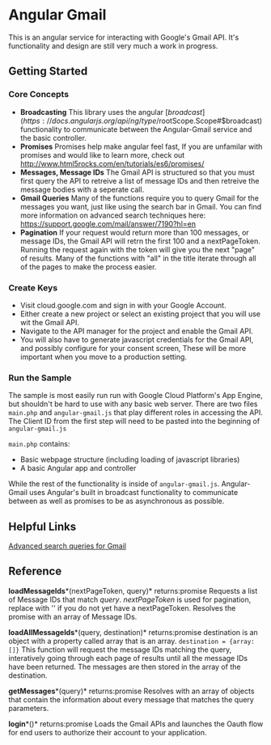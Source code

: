 # Angular Gmail
This is an angular service for interacting with Google's Gmail API. It's functionality and design are still very much a work in progress. 

## Getting Started

### Core Concepts
- **Broadcasting** This library uses the angular [$broadcast](https://docs.angularjs.org/api/ng/type/$rootScope.Scope#$broadcast) functionality to communicate between the Angular-Gmail service and the basic controller.
- **Promises** Promises help make angular feel fast, If you are unfamilar with promises and would like to learn more, check out http://www.html5rocks.com/en/tutorials/es6/promises/
- **Messages, Message IDs** The Gmail API is structured so that you must first query the API to retreive a list of message IDs and then retreive the message bodies with a seperate call.
- **Gmail Queries** Many of the functions require you to query Gmail for the messages you want, just like using the search bar in Gmail. You can find more information on advanced search techniques here: https://support.google.com/mail/answer/7190?hl=en
- **Pagination** If your request would return more than 100 messages, or message IDs, the Gmail API will retrn the first 100 and a nextPageToken. Running the request again with the token will give you the next "page" of results. Many of the functions with "all" in the title iterate through all of the pages to make the process easier. 

### Create Keys
- Visit cloud.google.com and sign in with your Google Account.
- Either create a new project or select an existing project that you will use wit the Gmail API. 
- Navigate to the API manager for the project and enable the Gmail API. 
- You will also have to generate javascript credentials for the Gmail API, and possibly  configure for your consent screen, These will be more important when you move to a production setting.  

### Run the Sample
The sample is most easily run run with Google Cloud Platform's App Engine, but shouldn't be hard to use with any basic web server. There are two files `main.php` and `angular-gmail.js` that play different roles in accessing the API. The Client ID from the first step will need to be pasted into the beginning of `angular-gmail.js`

`main.php` contains:
- Basic webpage structure (including loading of javascript libraries)
- A basic Angular app and controller

While the rest of the functionality is inside of `angular-gmail.js`. Angular-Gmail uses Angular's built in broadcast functionality to communicate between as well as promises to be as asynchronous as possible. 

## Helpful Links
[Advanced search queries for Gmail](https://support.google.com/mail/answer/7190?hl=en "Advanced search queries for Gmail")



## Reference
**loadMessageIds***(nextPageToken, query)*
returns:promise
Requests a list of Message IDs that match *query*. *nextPageToken* is used for pagination, replace with '' if you do not yet have a nextPageToken. Resolves the promise with an array of Message IDs. 

**loadAllMessageIds***(query, destination)*
returns:promise
destination is an object with a property called array that is an array. `destination = {array:[]}`
This function will request the message IDs matching the query, interatively going through each page of results until all the message IDs have been returned. The messages are then stored in the array of the destination. 

**getMessages***(query)*
returns:promise
Resolves with an array of objects that contain the information about every message that matches the query parameters.

**login***()*
returns:promise
Loads the Gmail APIs and launches the Oauth flow for end users to authorize their account to your application. 


